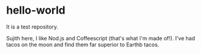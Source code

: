 # hello-world
It is a test repository.

Sujith here, I like Nod.js and Coffeescript (that's what I'm made of!).
I've had tacos on the moon and find them far superior to Earthb tacos.
